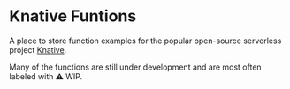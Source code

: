 # Knative Funtions

A place to store function examples for the popular open-source serverless project [Knative](https://www.knative.dev).

Many of the functions are still under development and are most often labeled with ⚠️ WIP.
